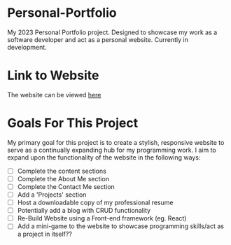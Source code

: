 # Personal-Portfolio
My 2023 Personal Portfolio project. Designed to showcase my work as a software developer and act as a personal website. Currently in development.

# Link to Website
The website can be viewed [here](https://benporayko.github.io/)
# Goals For This Project
My primary goal for this project is to create a stylish, responsive website to serve as a continually expanding hub for my programming work.
I aim to expand upon the functionality of the website in the following ways:

- [ ] Complete the content sections
- [ ] Complete the About Me section
- [ ] Complete the Contact Me section
- [ ] Add a 'Projects' section
- [ ] Host a downloadable copy of my professional resume
- [ ] Potentially add a blog with CRUD functionality
- [ ] Re-Build Website using a Front-end framework (eg. React)
- [ ] Add a mini-game to the website to showcase programming skills/act as a project in itself??
